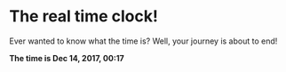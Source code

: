 # The real time clock!

Ever wanted to know what the time is? Well, your journey is about to end!

**The time is Dec 14, 2017, 00:17**